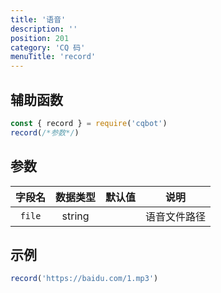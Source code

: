 ```yaml
---
title: '语音'
description: ''
position: 201
category: 'CQ 码'
menuTitle: 'record'
---
```


## 辅助函数

```js
const { record } = require('cqbot')
record(/*参数*/)
```

## 参数

| 字段名 | 数据类型 | 默认值 | 说明 |
| :---: | :---: | :---: | :---: |
| `file` | string | | 语音文件路径 |

## 示例

```js
record('https://baidu.com/1.mp3')
```
